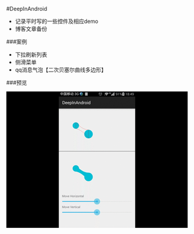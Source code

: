 #DeepInAndroid

* 记录平时写的一些控件及相应demo
* 博客文章备份

###案例
* 下拉刷新列表
* 侧滑菜单
* qq消息气泡【二次贝塞尔曲线多边形】


###预览

![多边形气泡](https://raw.githubusercontent.com/avenwu/blogs/master/blog/resources/polygon_bezier.gif)






